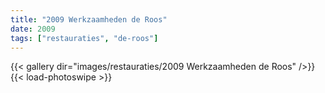 ```yaml
---
title: "2009 Werkzaamheden de Roos"
date: 2009
tags: ["restauraties", "de-roos"]
---
```


{{< gallery dir="images/restauraties/2009 Werkzaamheden de Roos" />}}
{{< load-photoswipe >}}
